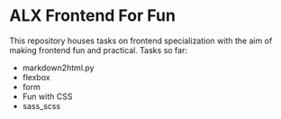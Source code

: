 # ALX Frontend For Fun

This repository houses tasks on frontend specialization with the aim of making frontend fun and practical. Tasks so far:
- markdown2html.py
- flexbox
- form
- Fun with CSS
- sass_scss
